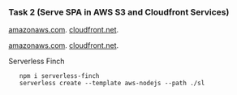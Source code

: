 ### Task 2 (Serve SPA in AWS S3 and Cloudfront Services)

[amazonaws.com](http://drmrc-first-app.s3-website-eu-west-1.amazonaws.com/).
[cloudfront.net](https://d1m5fsrfmqycli.cloudfront.net/).

[amazonaws.com](http://drmrc-second-app.s3-website-eu-west-1.amazonaws.com/).
[cloudfront.net](https://d1m5fsrfmqycli.cloudfront.net/).

Serverless Finch

```
   npm i serverless-finch
   serverless create --template aws-nodejs --path ./sl
   
```
